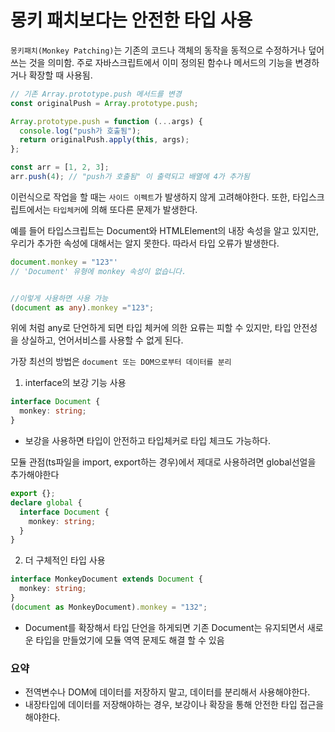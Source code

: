 # 몽키 패치보다는 안전한 타입 사용

`몽키패치(Monkey Patching)`는 기존의 코드나 객체의 동작을 동적으로 수정하거나 덮어쓰는 것을 의미함. 주로 자바스크립트에서 이미 정의된 함수나 메서드의 기능을 변경하거나 확장할 때 사용됨.

```js
// 기존 Array.prototype.push 메서드를 변경
const originalPush = Array.prototype.push;

Array.prototype.push = function (...args) {
  console.log("push가 호출됨");
  return originalPush.apply(this, args);
};

const arr = [1, 2, 3];
arr.push(4); // "push가 호출됨" 이 출력되고 배열에 4가 추가됨
```

이런식으로 작업을 할 때는 `사이드 이펙트`가 발생하지 않게 고려해야한다.
또한, 타입스크립트에서는 `타입체커`에 의해 또다른 문제가 발생한다.

예를 들어 타입스크립트는 Document와 HTMLElement의 내장 속성을 알고 있지만, 우리가 추가한 속성에 대해서는 알지 못한다. 따라서 타입 오류가 발생한다.

```ts
document.monkey = "123"'
// 'Document' 유형에 monkey 속성이 없습니다.


//이렇게 사용하면 사용 가능
(document as any).monkey ="123";
```

위에 처럼 any로 단언하게 되면 타입 체커에 의한 요류는 피할 수 있지만, 타입 안전성을 상실하고, 언어서비스를 사용할 수 없게 된다.

가장 최선의 방법은 `document 또는 DOM으로부터 데이터를 분리`

1. interface의 보강 기능 사용

```ts
interface Document {
  monkey: string;
}
```

- 보강을 사용하면 타입이 안전하고 타입체커로 타입 체크도 가능하다.

모듈 관점(ts파일을 import, export하는 경우)에서 제대로 사용하려면 global선얼을 추가해야한다

```ts
export {};
declare global {
  interface Document {
    monkey: string;
  }
}
```

2. 더 구체적인 타입 사용

```ts
interface MonkeyDocument extends Document {
  monkey: string;
}
(document as MonkeyDocument).monkey = "132";
```

- Document를 확장해서 타입 단언을 하게되면 기존 Document는 유지되면서 새로운 타입을 만들었기에 모듈 역역 문제도 해결 할 수 있음

### 요약

- 전역변수나 DOM에 데이터를 저장하지 말고, 데이터를 분리해서 사용해야한다.
- 내장타입에 데이터를 저장해야하는 경우, 보강이나 확장을 통해 안전한 타입 접근을 해야한다.
